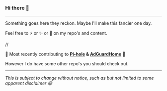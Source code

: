 ### Hi there 👋

----

Something goes here they reckon. Maybe I'll make this fancier one day.

Feel free to ⚡ or ✨ or 👯 on my repo's and content.

//


🌱 Most recently contributing to <b>[Pi-hole](pi-hole) & [AdGuardHome](AdGuardHome)</b> 🌱

However I do have some other repo's you should check out.


----

<i> This is subject to change without notice, such as but not limited to some apparent disclaimer 😄 </i>

 

<!-- original
**lz-eng/lz-eng** is a ✨ _special_ ✨ repository because its `README.md` (this file) appears on your GitHub profile.

Here are some ideas to get you started:

- 🔭 I’m currently working on ...
- 🌱 I’m currently learning ...
- 👯 I’m looking to collaborate on ...
- 🤔 I’m looking for help with ...
- 💬 Ask me about ...
- 📫 How to reach me: ...
- 😄 Pronouns: ...
- ⚡ Fun fact: ...
-->

